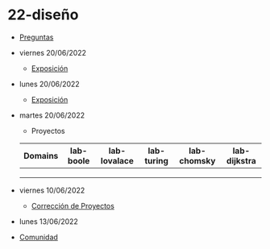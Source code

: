 # 22-diseño

- [Preguntas](https://escuela.it/master-programacion-diseno-software)
- viernes 20/06/2022
  - [Exposición](https://escuela.it/master-programacion-diseno-software)
- lunes 20/06/2022
  - [Exposición](https://escuela.it/master-programacion-diseno-software)

- martes 20/06/2022
  - Proyectos
  
  |Domains|lab-boole|lab-lovalace|lab-turing|lab-chomsky|lab-dijkstra|
  |-------|---------|------------|----------|-----------|--------------|
  |       |            |          |           |              |               |
  |       |         |            |          |           |              |
  |       |         |            |          |           |              |
- viernes 10/06/2022
  - [Corrección de Proyectos](https://escuela.it/master-programacion-diseno-software)

- lunes 13/06/2022
- [Comunidad](https://app.slack.com/client/T02S3KYD464/C02TTHADMK7)